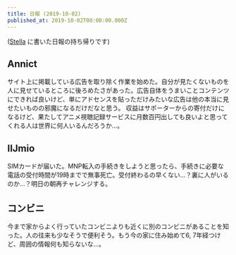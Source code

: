 ```yaml
---
title: 日報 (2019-10-02)
published_at: 2019-10-02T00:00:00.000Z
---
```


([Stella](https://stella-app.jp) に書いた日報の持ち帰りです)

## Annict

サイト上に掲載している広告を取り除く作業を始めた。自分が見たくないものを人に見せているところに後ろめたさがあった。広告自体をうまいことコンテンツにできれば良いけど、単にアドセンスを貼っただけみたいな広告は他の本当に見せたいものの邪魔になるだけだなと思う。
収益はサポーターからの寄付だけになるけど、果たしてアニメ視聴記録サービスに月数百円出しても良いよと思ってくれる人は世界に何人いるんだろうか…。

## IIJmio

SIMカードが届いた。MNP転入の手続きをしようと思ったら、手続きに必要な電話の受付時間が19時までで無事死亡。受付終わるの早くない…？裏に人がいるのか…？明日の朝再チャレンジする。

## コンビニ

今まで家からよく行っていたコンビニよりも近くに別のコンビニがあることを知った。人の往来も少なそうで便利そう。もう今の家に住み始めて6, 7年経つけど、周囲の情報何も知らないな…。
